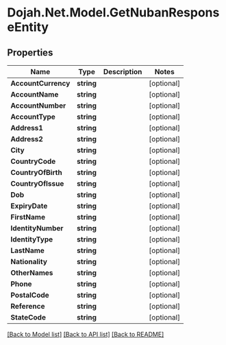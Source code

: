 # Dojah.Net.Model.GetNubanResponseEntity

## Properties

Name | Type | Description | Notes
------------ | ------------- | ------------- | -------------
**AccountCurrency** | **string** |  | [optional] 
**AccountName** | **string** |  | [optional] 
**AccountNumber** | **string** |  | [optional] 
**AccountType** | **string** |  | [optional] 
**Address1** | **string** |  | [optional] 
**Address2** | **string** |  | [optional] 
**City** | **string** |  | [optional] 
**CountryCode** | **string** |  | [optional] 
**CountryOfBirth** | **string** |  | [optional] 
**CountryOfIssue** | **string** |  | [optional] 
**Dob** | **string** |  | [optional] 
**ExpiryDate** | **string** |  | [optional] 
**FirstName** | **string** |  | [optional] 
**IdentityNumber** | **string** |  | [optional] 
**IdentityType** | **string** |  | [optional] 
**LastName** | **string** |  | [optional] 
**Nationality** | **string** |  | [optional] 
**OtherNames** | **string** |  | [optional] 
**Phone** | **string** |  | [optional] 
**PostalCode** | **string** |  | [optional] 
**Reference** | **string** |  | [optional] 
**StateCode** | **string** |  | [optional] 

[[Back to Model list]](../README.md#documentation-for-models) [[Back to API list]](../README.md#documentation-for-api-endpoints) [[Back to README]](../README.md)

